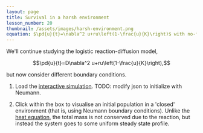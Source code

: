 ```yaml
---
layout: page
title: Survival in a harsh environment
lesson_number: 20
thumbnail: /assets/images/harsh-environment.png
equation: $\pd{u}{t}=\nabla^2 u+ru\left(1-\frac{u}{K}\right)$ with no-flux boundary conditions
---
```

We'll continue studying the logistic reaction-diffusion model,

$$\pd{u}{t}=D\nabla^2 u+ru\left(1-\frac{u}{K}\right),$$

but now consider different boundary conditions.

1. Load the [interactive simulation](/sim/?preset=harshEnvironment). TODO: modify json to initialize with Neumann.

1. Click within the box to visualise an initial population in a 'closed' environment (that is, using Neumann boundary conditions). Unlike the [heat equation](heat-equation), the total mass is not conserved due to the reaction, but instead the system goes to some uniform steady state profile.
